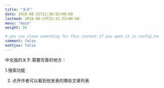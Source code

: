 ```yaml
---
title: "关于"
date: 2018-08-23T21:38:52+08:00
lastmod: 2018-08-23T21:41:52+08:00
menu: "main"
weight: 50

# you can close something for this content if you open it in config.toml.
comment: false
mathjax: false
---
```


中文版的关于.需要完善的地方：

1.搜索功能

2. 点开作者可以看到他发表的哪些文章列表


